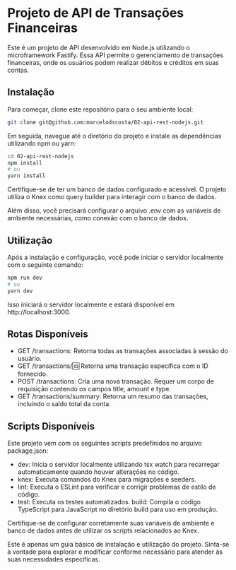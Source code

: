 # Projeto de API de Transações Financeiras

Este é um projeto de API desenvolvido em Node.js utilizando o microframework Fastify. Essa API permite o gerenciamento de transações financeiras, onde os usuários podem realizar débitos e créditos em suas contas.

## Instalação

Para começar, clone este repositório para o seu ambiente local:

```bash
git clone git@github.com:marcelodscosta/02-api-rest-nodejs.git
```

Em seguida, navegue até o diretório do projeto e instale as dependências utilizando npm ou yarn:

```bash
cd 02-api-rest-nodejs
npm install
# ou
yarn install
```

Certifique-se de ter um banco de dados configurado e acessível. O projeto utiliza o Knex como query builder para interagir com o banco de dados.

Além disso, você precisará configurar o arquivo .env com as variáveis de ambiente necessárias, como conexão com o banco de dados.

## Utilização
Após a instalação e configuração, você pode iniciar o servidor localmente com o seguinte comando:

```bash
npm run dev
# ou
yarn dev

```

Isso iniciará o servidor localmente e estará disponível em http://localhost:3000.

## Rotas Disponíveis
* GET /transactions: Retorna todas as transações associadas à sessão do usuário.
* GET /transactions/:id: Retorna uma transação específica com o ID fornecido.
* POST /transactions: Cria uma nova transação. Requer um corpo de requisição contendo os campos title, amount e type.
* GET /transactions/summary: Retorna um resumo das transações, incluindo o saldo total da conta.
## Scripts Disponíveis
Este projeto vem com os seguintes scripts predefinidos no arquivo package.json:

* dev: Inicia o servidor localmente utilizando tsx watch para recarregar automaticamente quando houver alterações no código.
* knex: Executa comandos do Knex para migrações e seeders.
* lint: Executa o ESLint para verificar e corrigir problemas de estilo de código.
* test: Executa os testes automatizados.
build: Compila o código TypeScript para JavaScript no diretório build para uso em produção.

Certifique-se de configurar corretamente suas variáveis de ambiente e banco de dados antes de utilizar os scripts relacionados ao Knex.

Este é apenas um guia básico de instalação e utilização do projeto. Sinta-se à vontade para explorar e modificar conforme necessário para atender às suas necessidades específicas. 